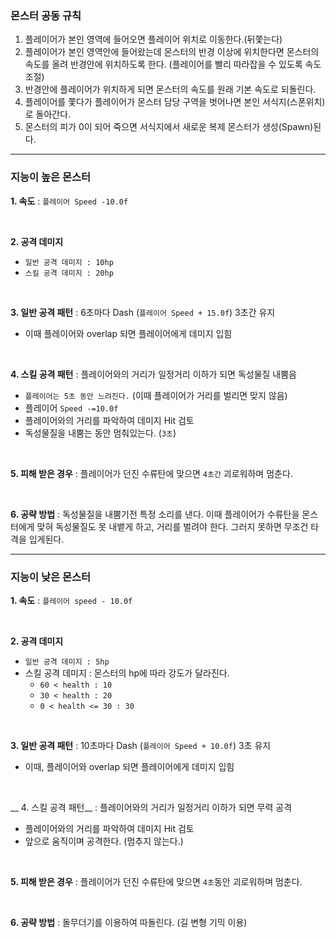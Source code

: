 ### 몬스터 공동 규칙
1. 플레이어가 본인 영역에 들어오면 플레이어 위치로 이동한다.(뒤쫓는다)
2. 플레이어가 본인 영역안에 들어왔는데 몬스터의 반경 이상에 위치한다면 몬스터의 속도를 올려 반경안에 위치하도록 한다. (플레이어를 빨리 따라잡을 수 있도록 속도 조절)
3. 반경안에 플레이어가 위치하게 되면 몬스터의 속도를 원래 기본 속도로 되돌린다.
4. 플레이어를 쫓다가 플레이어가 몬스터 담당 구역을 벗어나면 본인 서식지(스폰위치)로 돌아간다.
5. 몬스터의 피가 0이 되어 죽으면 서식지에서 새로운 복제 몬스터가 생성(Spawn)된다.

---

### 지능이 높은 몬스터
__1. 속도__
: `플레이어 Speed -10.0f`

<br>

__2. 공격 데미지__
- `일반 공격 데미지 : 10hp`
- `스킬 공격 데미지 : 20hp`

<br>

__3. 일반 공격 패턴__
: 6초마다 Dash (`플레이어 Speed + 15.0f`) 3초간 유지
 - 이때 플레이어와 overlap 되면 플레이어에게 데미지 입힘

<br>

__4. 스킬 공격 패턴__
: 플레이어와의 거리가 일정거리 이하가 되면 독성물질 내뿜음
- `플레이어는 5초 동안 느려진다.` (이때 플레이어가 거리를 벌리면 맞지 않음)
- 플레이어 `Speed -=10.0f`
- 플레이어와의 거리를 파악하여 데미지 Hit 검토
-  독성물질을 내뿜는 동안 멈춰있는다. (`3초`)

<br>

__5. 피해 받은 경우__
: 플레이어가 던진 수류탄에 맞으면 `4초간` 괴로워하며 멈춘다.

<br>

__6. 공략 방법__
: 독성물질을 내뿜기전 특정 소리를 낸다. 이때 플레이어가 수류탄을 몬스터에게 맞혀 독성물질도 못 내뱉게 하고, 거리를 벌려야 한다. 그러지 못하면 무조건 타격을 입게된다. 

--- 
### 지능이 낮은 몬스터
__1. 속도__
: `플레이어 speed - 10.0f`

<br>

__2. 공격 데미지__
- `일반 공격 데미지 : 5hp`
- 스킬 공격 데미지 : 몬스터의 hp에 따라 강도가 달라진다.
	- `60 < health : 10`
	- `30 < health : 20`
	- `0 < health <= 30 : 30`

<br>

__3. 일반 공격 패턴__
: 10초마다 Dash (`플레이어 Speed + 10.0f`) 3초 유지
- 이때, 플레이어와 overlap 되면 플레이어에게 데미지 입힘

<br>

__ 4. 스킬 공격 패턴__
: 플레이어와의 거리가 일정거리 이하가 되면 무력 공격
 - 플레이어와의 거리를 파악하여 데미지 Hit 검토
 - 앞으로 움직이며 공격한다. (멈추지 않는다.)

<br>

__5. 피해 받은 경우__
: 플레이어가 던진 수류탄에 맞으면 `4초`동안 괴로워하며 멈춘다.

<br>

__6. 공략 방법__
: 돌무더기를 이용하여 따돌린다. (길 변형 기믹 이용)
